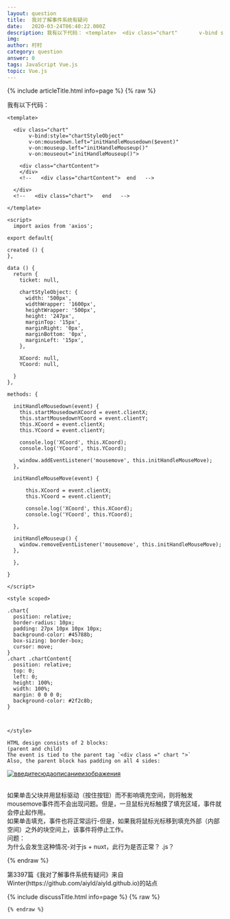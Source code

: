 ```yaml
---
layout: question
title:  我对了解事件系统有疑问
date:   2020-03-24T06:40:22.000Z
description: 我有以下代码： <template>  <div class="chart"       v-bind style="chartStyleO...
img: 
author: 村村
category: question
answer: 0
tags: JavaScript Vue.js
topic: Vue.js
---
```

<div class="article-root">
  <div class="article">
    {% include articleTitle.html info=page %}
    {% raw %}
    <div class="article-content"><p><font style="vertical-align: inherit;"><font style="vertical-align: inherit;">我有以下代码： </font></font><br></p>

<p></p><div class="snippet" data-lang="js" data-hide="false" data-console="true" data-babel="false">
<div class="snippet-code">
<pre class="snippet-code-js lang-js prettyprint-override"><code>&lt;template&gt;<font></font>
<font></font>
  &lt;div class="chart"<font></font>
       v-bind:style="chartStyleObject"<font></font>
       v-on:mousedown.left="initHandleMousedown($event)"<font></font>
       v-on:mouseup.left="initHandleMouseup()"<font></font>
       v-on:mouseout="initHandleMouseup()"&gt;<font></font>
<font></font>
    &lt;div class="chartContent"&gt;<font></font>
    &lt;/div&gt;<font></font>
    &lt;!--   &lt;div class="chartContent"&gt;  end   --&gt;<font></font>
<font></font>
  &lt;/div&gt;<font></font>
  &lt;!--   &lt;div class="chart"&gt;   end   --&gt;<font></font>
<font></font>
&lt;/template&gt;<font></font>
<font></font>
&lt;script&gt;<font></font>
  import axios from 'axios';<font></font>
<font></font>
export default{<font></font>
<font></font>
created () {<font></font>
},<font></font>
<font></font>
data () {<font></font>
  return {<font></font>
    ticket: null,<font></font>
<font></font>
    chartStyleObject: {<font></font>
      width: '500px',<font></font>
      widthWrapper: '1600px',<font></font>
      heightWrapper: '500px',<font></font>
      height: '247px',<font></font>
      marginTop: '15px',<font></font>
      marginRight: '0px',<font></font>
      marginBottom: '0px',<font></font>
      marginLeft: '15px',<font></font>
    },<font></font>
<font></font>
    XCoord: null,<font></font>
    YCoord: null,<font></font>
<font></font>
  }<font></font>
},<font></font>
<font></font>
methods: {<font></font>
<font></font>
  initHandleMousedown(event) {<font></font>
    this.startMousedownXCoord = event.clientX;<font></font>
    this.startMousedownYCoord = event.clientY;<font></font>
    this.XCoord = event.clientX;<font></font>
    this.YCoord = event.clientY;<font></font>
<font></font>
    console.log('XCoord', this.XCoord);<font></font>
    console.log('YCoord', this.YCoord);<font></font>
<font></font>
    window.addEventListener('mousemove', this.initHandleMouseMove);<font></font>
  },<font></font>
<font></font>
  initHandleMouseMove(event) {<font></font>
<font></font>
      this.XCoord = event.clientX;<font></font>
      this.YCoord = event.clientY;<font></font>
<font></font>
      console.log('XCoord', this.XCoord);<font></font>
      console.log('YCoord', this.YCoord);<font></font>
<font></font>
  },<font></font>
<font></font>
  initHandleMouseup() {<font></font>
    window.removeEventListener('mousemove', this.initHandleMouseMove);<font></font>
  },<font></font>
<font></font>
  },<font></font>
<font></font>
}<font></font>
<font></font>
&lt;/script&gt;<font></font>
<font></font>
&lt;style scoped&gt;<font></font>
<font></font>
.chart{<font></font>
  position: relative;<font></font>
  border-radius: 10px;<font></font>
  padding: 27px 10px 10px 10px;<font></font>
  background-color: #45788b;<font></font>
  box-sizing: border-box;<font></font>
  cursor: move;<font></font>
}<font></font>
.chart .chartContent{<font></font>
  position: relative;<font></font>
  top: 0;<font></font>
  left: 0;<font></font>
  height: 100%;<font></font>
  width: 100%;<font></font>
  margin: 0 0 0 0;<font></font>
  background-color: #2f2c8b;<font></font>
}<font></font>
<font></font>
<font></font>
<font></font>
&lt;/style&gt;</code></pre>
</div>
</div>
<p></p>

<pre><code>HTML design consists of 2 blocks:<font></font>
(parent and child)<font></font>
The event is tied to the parent tag `&lt;div class =" chart "&gt;`<font></font>
Also, the parent block has padding on all 4 sides:<font></font>
</code></pre>

<p><a href="https://www.samyoc.com//uploads/users/24045/images/thumbnails/1585031895291.jpg" data-src="https://www.samyoc.com//uploads/users/24045/images/1585031895291.jpg" rel="nofollow noreferrer"><img src="https://i.stack.imgur.com/30bEe.jpg" alt="введитесюдаописаниеизображения"></a><br><br></p>

<p><font style="vertical-align: inherit;"><font style="vertical-align: inherit;">如果单击父块并用鼠标驱动（按住按钮）而不影响填充空间，则将触发mousemove事件而不会出现问题。</font><font style="vertical-align: inherit;">但是，一旦鼠标光标触摸了填充区域，事件就会停止起作用。</font></font><br><font style="vertical-align: inherit;"><font style="vertical-align: inherit;">
如果单击填充，事件也将正常运行-但是，如果我将鼠标光标移到填充外部（内部空间）之外的块空间上，该事件将停止工作。</font></font><br><font style="vertical-align: inherit;"><font style="vertical-align: inherit;">
问题：</font></font><br><font style="vertical-align: inherit;"><font style="vertical-align: inherit;">
为什么会发生这种情况-对于js + nuxt，此行为是否正常？ .js？</font></font></p></div>
    {% endraw %}
  </div>
  <p class="winter_mark">第3397篇《我对了解事件系统有疑问》来自Winter(https://github.com/aiyld/aiyld.github.io)的站点</p>
  <div class="discuss-wrapper">
    {% include discussTitle.html info=page %}
    {% raw %}
    
    {% endraw %}
  </div>
<div>
